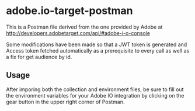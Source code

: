 # adobe.io-target-postman
This is a Postman file derived from the one provided by Adobe at
http://developers.adobetarget.com/api/#adobe-i-o-console

Some modifications have been made so that a JWT token is generated and Access token fetched automatically as a prerequisite to every call as well as a fix for get audience by id.

## Usage
After imporing both the collection and environment files, be sure to fill out the environment variables for your Adobe IO integration by clicking on the gear button in the upper right corner of Postman.
